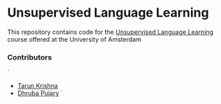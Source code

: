 # Unsupervised Language Learning

This repository contains code for the [Unsupervised Language Learning](https://uva-slpl.github.io/ull/) course offered 
at the University of Amsterdam  

### Contributors
`
* [Tarun Krishna](https://github.com/KrishnaTarun)
* [Dhruba Pujary](https://github.com/druv022)
`
